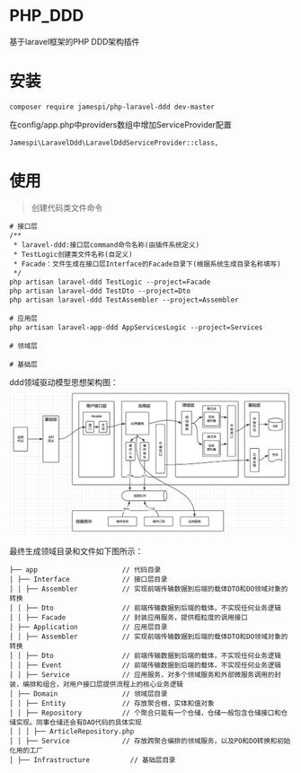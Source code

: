 # PHP_DDD
基于laravel框架的PHP DDD架构插件
# 安装
```
composer require jamespi/php-laravel-ddd dev-master
```
在config/app.php中providers数组中增加ServiceProvider配置
```
Jamespi\LaravelDdd\LaravelDddServiceProvider::class,
```
# 使用

> 创建代码类文件命令  
````
# 接口层
/**
 * laravel-ddd:接口层command命令名称(由插件系统定义)
 * TestLogic创建类文件名称(自定义)
 * Facade：文件生成在接口层Interface的Facade目录下(根据系统生成目录名称填写)
 */
php artisan laravel-ddd TestLogic --project=Facade
php artisan laravel-ddd TestDto --project=Dto
php artisan laravel-ddd TestAssembler --project=Assembler

# 应用层
php artisan laravel-app-ddd AppServicesLogic --project=Services

# 领域层

# 基础层

````


ddd领域驱动模型思想架构图：  
![image](https://github.com/jamespjz/php-laravel-ddd/blob/main/ddd.jpg)

最终生成领域目录和文件如下图所示：
````
├── app                     // 代码目录
│ ├── Interface             // 接口层目录
│ │ ├── Assembler           // 实现前端传输数据到后端的载体DTO和DO领域对象的转换
│ │ ├── Dto                 // 前端传输数据到后端的载体，不实现任何业务逻辑
│ │ ├── Facade              // 封装应用服务，提供粗粒度的调用接口
│ ├── Application           // 应用层目录
│ │ ├── Assembler           // 实现前端传输数据到后端的载体DTO和DO领域对象的转换
│ │ ├── Dto                 // 前端传输数据到后端的载体，不实现任何业务逻辑
│ │ ├── Event               // 前端传输数据到后端的载体，不实现任何业务逻辑
│ │ ├── Service             // 应用服务，对多个领域服务和外部微服务调用的封装，编排和组合，对用户接口层提供流程上的核心业务逻辑
│ ├── Domain                // 领域层目录
│ │ ├── Entity              // 存放聚合根，实体和值对象
│ │ ├── Repository          // 个聚合只能有一个仓储，仓储一般包含仓储接口和仓储实现。同事仓储还会有DAO代码的具体实现
│ │ │ ├── ArticleRepository.php
│ │ ├── Service             // 存放跨聚合编排的领域服务，以及PO和DO转换和初始化用的工厂
│ ├── Infrastructure          // 基础层目录
````